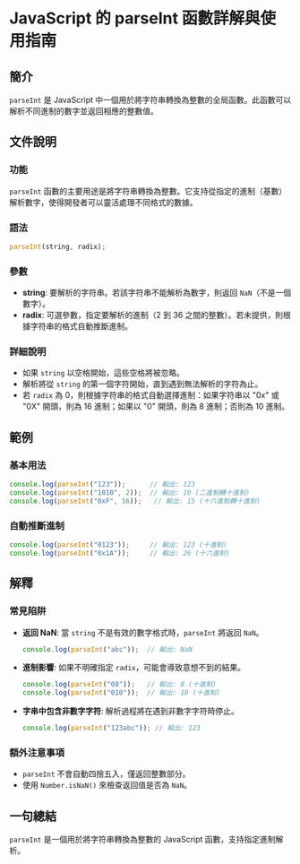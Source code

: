 <!--
Meta Description: # JavaScript 的 parseInt 函數詳解與使用指南 ## 簡介 `parseInt` 是 JavaScript 中一個用於將字符串轉換為整數的全局函數。此函數可以解析不同進制的數字並返回相應的整數值。 ## 文件說明 ### 功能 `parseInt` 函數的主要用途是將字符串轉換為...
Meta Keywords: parseint, javascript, console, log, string
-->

# JavaScript 的 parseInt 函數詳解與使用指南

## 簡介
`parseInt` 是 JavaScript 中一個用於將字符串轉換為整數的全局函數。此函數可以解析不同進制的數字並返回相應的整數值。

## 文件說明
### 功能
`parseInt` 函數的主要用途是將字符串轉換為整數。它支持從指定的進制（基數）解析數字，使得開發者可以靈活處理不同格式的數據。

### 語法
```javascript
parseInt(string, radix);
```

### 參數
- **string**: 要解析的字符串。若該字符串不能解析為數字，則返回 `NaN`（不是一個數字）。
- **radix**: 可選參數，指定要解析的進制（2 到 36 之間的整數）。若未提供，則根據字符串的格式自動推斷進制。

### 詳細說明
- 如果 `string` 以空格開始，這些空格將被忽略。
- 解析將從 `string` 的第一個字符開始，直到遇到無法解析的字符為止。
- 若 `radix` 為 0，則根據字符串的格式自動選擇進制：如果字符串以 "0x" 或 "0X" 開頭，則為 16 進制；如果以 "0" 開頭，則為 8 進制；否則為 10 進制。

## 範例
### 基本用法
```javascript
console.log(parseInt("123"));      // 輸出: 123
console.log(parseInt("1010", 2));  // 輸出: 10 (二進制轉十進制)
console.log(parseInt("0xF", 16));   // 輸出: 15 (十六進制轉十進制)
```

### 自動推斷進制
```javascript
console.log(parseInt("0123"));     // 輸出: 123 (十進制)
console.log(parseInt("0x1A"));     // 輸出: 26 (十六進制)
```

## 解釋
### 常見陷阱
- **返回 NaN**: 當 `string` 不是有效的數字格式時，`parseInt` 將返回 `NaN`。
  ```javascript
  console.log(parseInt("abc"));  // 輸出: NaN
  ```

- **進制影響**: 如果不明確指定 `radix`，可能會導致意想不到的結果。
  ```javascript
  console.log(parseInt("08"));   // 輸出: 8 (十進制)
  console.log(parseInt("010"));  // 輸出: 10 (十進制)
  ```

- **字串中包含非數字字符**: 解析過程將在遇到非數字字符時停止。
  ```javascript
  console.log(parseInt("123abc")); // 輸出: 123
  ```

### 額外注意事項
- `parseInt` 不會自動四捨五入，僅返回整數部分。
- 使用 `Number.isNaN()` 來檢查返回值是否為 `NaN`。

## 一句總結
`parseInt` 是一個用於將字符串轉換為整數的 JavaScript 函數，支持指定進制解析。